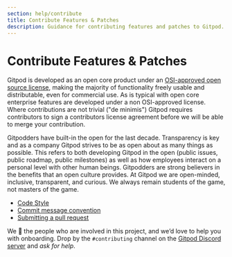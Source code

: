 ```yaml
---
section: help/contribute
title: Contribute Features & Patches
description: Guidance for contributing features and patches to Gitpod.
---
```


# Contribute Features & Patches

Gitpod is developed as an open core product under an [OSI-approved open source license](https://github.com/gitpod-io/gitpod), making the majority of functionality freely usable and distributable, even for commercial use. As is typical with open core enterprise features are developed under a non OSI-approved license. Where contributions are not trivial ("de minimis") Gitpod requires contributors to sign a contributors license agreement before we will be able to merge your contribution.

Gitpodders have built-in the open for the last decade. Transparency is key and as a company Gitpod strives to be as open about as many things as possible. This refers to both developing Gitpod in the open (public issues, public roadmap, public milestones) as well as how employees interact on a personal level with other human beings. Gitpodders are strong believers in the benefits that an open culture provides. At Gitpod we are open-minded, inclusive, transparent, and curious. We always remain students of the game, not masters of the game.

-   [Code Style](features-and-patches/code-style)
-   [Commit message convention](features-and-patches/commit-message-convention)
-   [Submitting a pull request](features-and-patches/submitting-a-pull-request)

We 🧡 the people who are involved in this project, and we’d love to help you with onboarding. Drop by the `#contributing` channel on the [Gitpod Discord server](https://www.gitpod.io/chat) and _ask for help_.
